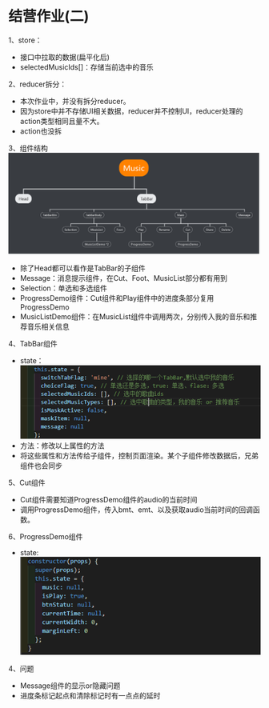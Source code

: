 # 结营作业(二)

1、store：
* 接口中拉取的数据(扁平化后)
* selectedMusicIds[]：存储当前选中的音乐

2、reducer拆分：
* 本次作业中，并没有拆分reducer。
* 因为store中并不存储UI相关数据，reducer并不控制UI，reducer处理的action类型相同且量不大。
* action也没拆

3、组件结构
![1](./helpImg/Music.png)
* 除了Head都可以看作是TabBar的子组件
* Message：消息提示组件，在Cut、Foot、MusicList部分都有用到
* Selection：单选和多选组件
* ProgressDemo组件：Cut组件和Play组件中的进度条部分复用ProgressDemo
* MusicListDemo组件：在MusicList组件中调用两次，分别传入我的音乐和推荐音乐相关信息

4、TabBar组件
* state：
![2](./helpImg/TabBarState.png)
* 方法：修改以上属性的方法
* 将这些属性和方法传给子组件，控制页面渲染。某个子组件修改数据后，兄弟组件也会同步

5、Cut组件
* Cut组件需要知道ProgressDemo组件的audio的当前时间
* 调用ProgressDemo组件，传入bmt、emt、以及获取audio当前时间的回调函数。

6、ProgressDemo组件
* state:
![2](./helpImg/ProgressDemoState.png)


4、问题
* Message组件的显示or隐藏问题
* 进度条标记起点和清除标记时有一点点的延时

